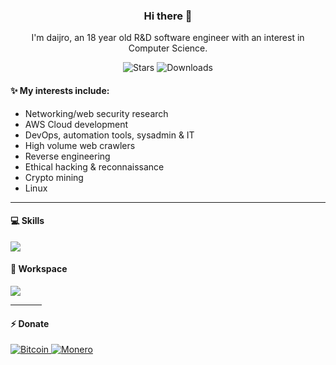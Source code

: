 <p align="center">
    <h3 align="center">Hi there 👋</h3>
    <p align="center">I'm daijro, an 18 year old R&D software engineer with an interest in Computer Science.</p>
    <p align="center">
        <img alt="Stars" src="https://img.shields.io/github/stars/daijro?color=4caf50&style=for-the-badge">
        <img alt="Downloads" src="https://img.shields.io/github/followers/daijro?color=0f80c1&style=for-the-badge">
    </p>

</p>

#### ✨ My interests include:
- Networking/web security research
- AWS Cloud development
- DevOps, automation tools, sysadmin & IT
- High volume web crawlers
- Reverse engineering
- Ethical hacking & reconnaissance
- Crypto mining
- Linux

---

#### 💻 Skills

<img src="https://skillicons.dev/icons?i=python,qt,powershell,bash,go,c,cpp,java,sqlite,opencv,js,css,html,ai,figma,aws,terraform,docker,git,github,gitlab,heroku,cloudflare,flask,spring,rabbitmq,postman" />


#### 🔨 Workspace

<img src="https://skillicons.dev/icons?i=arch,debian,ubuntu,kali,linux,raspberrypi,vim,neovim,idea,vscode,visualstudio" />

<hr width=50>

#### ⚡ Donate

<a href="https://www.bitcoinqrcodemaker.com/pay/?type=2&style=bitcoin&address=1G9W9zBAyDmN8wE3LR5JjVbU6LnXBHLKF8">
    <img alt="Bitcoin" src="https://img.shields.io/badge/Donate-BTC%20%E2%86%92-gray.svg?colorA=orange&color=E67132&style=for-the-badge"/>
</a>
<a href="https://www.bitcoinqrcodemaker.com/pay/?type=2&style=monero&address=4B9QaXYesx2ep4PkMuXrR31uMEzNwMqGyKw5sDTyg6ff5PSCXjSULYAP3Bk2TWyVvcRkv11wRyj7JXbUaBvAmXNWBCt2xxf">
    <img alt="Monero" src="https://img.shields.io/badge/Donate-XMR%20%E2%86%92-gray.svg?colorA=655BE1&colorB=4F44D6&style=for-the-badge"/>
</a>
